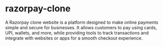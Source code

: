 # razorpay-clone
A Razorpay clone website is a platform designed to make online payments simple and secure for businesses. It allows customers to pay using cards, UPI, wallets, and more, while providing tools to track transactions and integrate with websites or apps for a smooth checkout experience.
